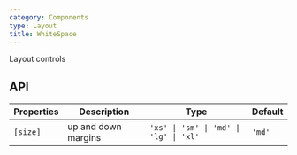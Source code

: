 ```yaml
---
category: Components
type: Layout
title: WhiteSpace
---
```


Layout controls

## API

| Properties | Description | Type | Default |
|-----------|------------|------|--------|
| `[size]` | up and down margins | `'xs' \| 'sm' \| 'md' \| 'lg' \| 'xl'` | `'md'` |
